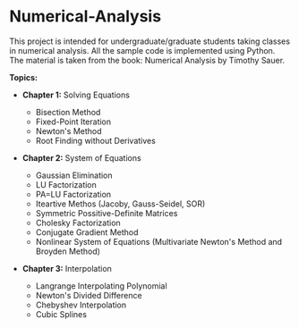 # Numerical-Analysis
This project is intended for undergraduate/graduate students taking classes in numerical analysis.
All the sample code is implemented using Python. The material is taken from the book: Numerical Analysis by Timothy Sauer.

<strong>Topics:</strong>
* <strong>Chapter 1:</strong> Solving Equations
  - Bisection Method
  - Fixed-Point Iteration
  - Newton's Method
  - Root Finding without Derivatives
  
* <strong>Chapter 2:</strong> System of Equations
  - Gaussian Elimination
  - LU Factorization
  - PA=LU Factorization
  - Iteartive Methos (Jacoby, Gauss-Seidel, SOR)
  - Symmetric Possitive-Definite Matrices
  - Cholesky Factorization
  - Conjugate Gradient Method
  - Nonlinear System of Equations (Multivariate Newton's Method and Broyden Method)

* <strong>Chapter 3:</strong> Interpolation
  - Langrange Interpolating Polynomial
  - Newton's Divided Difference
  - Chebyshev Interpolation
  - Cubic Splines
